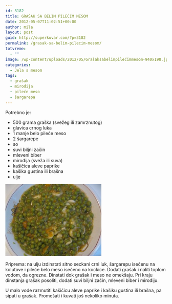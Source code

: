 ```yaml
---
id: 3182
title: GRAŠAK SA BELIM PILEĆIM MESOM
date: 2012-05-07T11:02:51+00:00
author: mila
layout: post
guid: http://superkuvar.com/?p=3182
permalink: /grasak-sa-belim-pilecim-mesom/
totvreme:
  - ""
image: /wp-content/uploads/2012/05/Grašaksabelimpilećimmesom-940x198.jpg
categories:
  - Jela s mesom
tags:
  - grašak
  - mirođija
  - pileće meso
  - šargarepa
---
```

Potrebno je:

  * 500 grama graška (svežeg ili zamrznutog)
  * glavica crnog luka
  * 1 manje belo pileće meso
  * 2 šargarepe
  * so
  * suvi biljni začin
  * mleveni biber
  * mirođija (sveža ili suva)
  * kašičica aleve paprike
  * kašika gustina ili brašna
  * ulje

<img class="alignnone size-medium wp-image-3183" title="Grašaksabelimpilećimmesom" src="/wp-content/uploads/2012/05/Grašaksabelimpilećimmesom-300x225.jpg" alt="" width="300" height="225" /> 

Priprema: na ulju izdinstati sitno seckani crni luk, šargarepu isečenu na kolutove i pileće belo meso isečeno na kockice. Dodati grašak i naliti toplom vodom, da ogrezne. Dinstati dok grašak i meso ne omekšaju. Pri kraju dinstanja grašak posoliti, dodati suvi biljni začin, mleveni biber i mirođiju.

U malo vode razmutiti kašičicu aleve paprike i kašiku gustina ili brašna, pa sipati u grašak. Promešati i kuvati još nekoliko minuta.